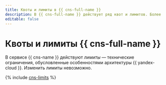 ```yaml
---
title: Квоты и лимиты в {{ cns-full-name }}
description: В {{ cns-full-name }} действует ряд квот и лимитов. Более подробно об ограничениях в сервисе вы узнаете из данной статьи.
editable: false
---
```


# Квоты и лимиты {{ cns-full-name }}

В сервисе {{ cns-name }} действуют _лимиты_ — технические ограничения, обусловленные особенностями архитектуры {{ yandex-cloud }}. Изменить лимиты невозможно.


{% include [cns-limits](../../_includes/cns-limits.md) %}